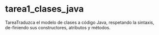 # tarea1_clases_java
TareaTraduzca el modelo de clases a código Java, respetando la sintaxis, de-finiendo sus constructores, atributos y métodos.
